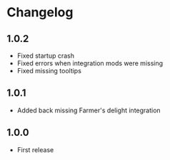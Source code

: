# Changelog

## 1.0.2
* Fixed startup crash
* Fixed errors when integration mods were missing
* Fixed missing tooltips

## 1.0.1
* Added back missing Farmer's delight integration

## 1.0.0
* First release